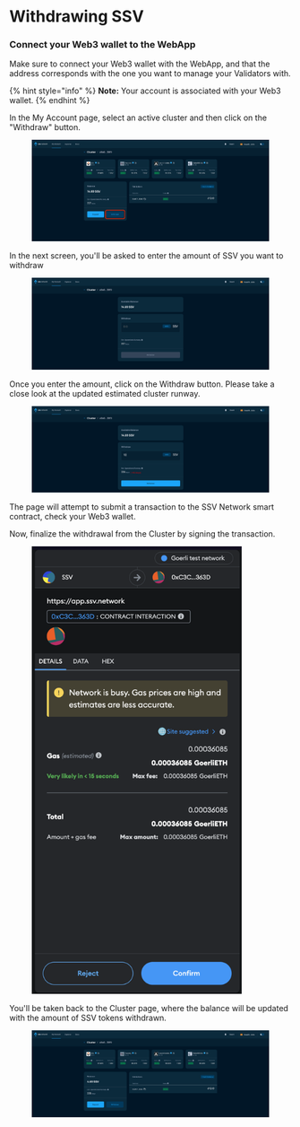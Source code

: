 # Withdrawing SSV

### Connect your Web3 wallet to the WebApp

Make sure to connect your Web3 wallet with the WebApp, and that the address corresponds with the one you want to manage your Validators with.

{% hint style="info" %}
**Note:** Your account is associated with your Web3 wallet.
{% endhint %}

In the My Account page, select an active cluster and then click on the "Withdraw" button.

<figure><img src="../../.gitbook/assets/withdrawing_ssv_1.png" alt=""><figcaption></figcaption></figure>

In the next screen, you'll be asked to enter the amount of SSV you want to withdraw

<figure><img src="../../.gitbook/assets/withdrawing_ssv_2.png" alt=""><figcaption></figcaption></figure>

Once you enter the amount, click on the Withdraw button. Please take a close look at the updated estimated cluster runway.

<figure><img src="../../.gitbook/assets/withdrawing_ssv_3.png" alt=""><figcaption></figcaption></figure>

The page will attempt to submit a transaction to the SSV Network smart contract, check your Web3 wallet.

Now, finalize the withdrawal from the Cluster by signing the transaction.

<figure><img src="../../.gitbook/assets/withdrawing_ssv_4.png" alt="" width="375"><figcaption></figcaption></figure>

You'll be taken back to the Cluster page, where the balance will be updated with the amount of SSV tokens withdrawn.

<figure><img src="../../.gitbook/assets/withdrawing_ssv_5.png" alt=""><figcaption></figcaption></figure>
